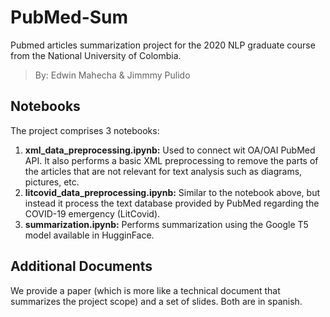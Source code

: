 # PubMed-Sum
Pubmed articles summarization project for the 2020 NLP graduate course from the National University of Colombia.
> By: Edwin Mahecha & Jimmmy Pulido

## Notebooks
The project comprises 3 notebooks:
1. **xml_data_preprocessing.ipynb:** Used to connect wit OA/OAI PubMed API. It also performs a basic XML preprocessing to remove the parts of the articles that are not relevant for text analysis such as diagrams, pictures, etc.
2. **litcovid_data_preprocessing.ipynb:** Similar to the notebook above, but instead it process the text database provided by PubMed regarding the COVID-19 emergency (LitCovid).
3. **summarization.ipynb:** Performs summarization using the Google T5 model available in HugginFace.

## Additional Documents
We provide a paper (which is more like a technical document that summarizes the project scope) and a set of slides. Both are in spanish.
